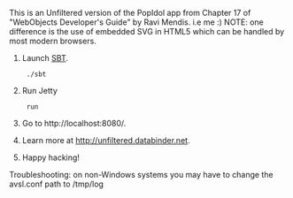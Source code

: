 This is an Unfiltered version of the PopIdol app from Chapter 17 of "WebObjects Developer's Guide" by Ravi Mendis. i.e me :) 
NOTE: one difference is the use of embedded SVG in HTML5 which can be handled by most modern browsers.

1. Launch [SBT](http://code.google.com/p/simple-build-tool).

        ./sbt

2. Run Jetty

        run

3. Go to http://localhost:8080/.

4. Learn more at http://unfiltered.databinder.net.

5. Happy hacking!

Troubleshooting: on non-Windows systems you may have to change the avsl.conf path to /tmp/log